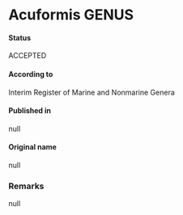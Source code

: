 # Acuformis GENUS

#### Status
ACCEPTED

#### According to
Interim Register of Marine and Nonmarine Genera

#### Published in
null

#### Original name
null

### Remarks
null